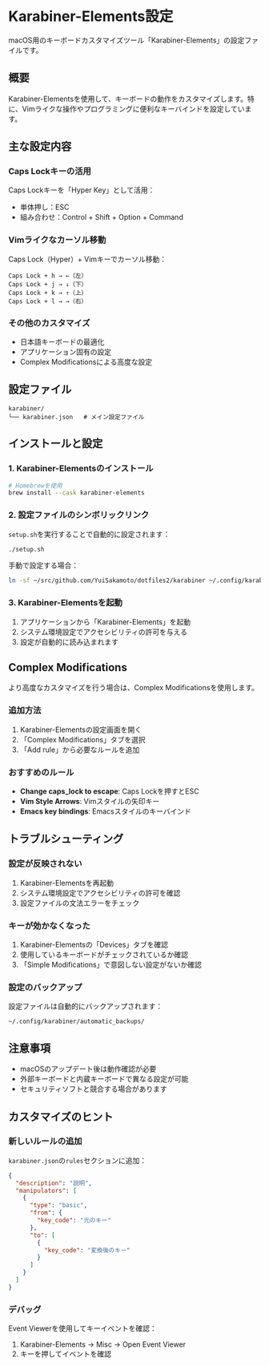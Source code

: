 # Karabiner-Elements設定

macOS用のキーボードカスタマイズツール「Karabiner-Elements」の設定ファイルです。

## 概要

Karabiner-Elementsを使用して、キーボードの動作をカスタマイズします。特に、Vimライクな操作やプログラミングに便利なキーバインドを設定しています。

## 主な設定内容

### Caps Lockキーの活用

Caps Lockキーを「Hyper Key」として活用：
- 単体押し：ESC
- 組み合わせ：Control + Shift + Option + Command

### Vimライクなカーソル移動

Caps Lock（Hyper）+ Vimキーでカーソル移動：
```
Caps Lock + h → ←（左）
Caps Lock + j → ↓（下）
Caps Lock + k → ↑（上）
Caps Lock + l → →（右）
```

### その他のカスタマイズ

- 日本語キーボードの最適化
- アプリケーション固有の設定
- Complex Modificationsによる高度な設定

## 設定ファイル

```
karabiner/
└── karabiner.json   # メイン設定ファイル
```

## インストールと設定

### 1. Karabiner-Elementsのインストール

```bash
# Homebrewを使用
brew install --cask karabiner-elements
```

### 2. 設定ファイルのシンボリックリンク

`setup.sh`を実行することで自動的に設定されます：
```bash
./setup.sh
```

手動で設定する場合：
```bash
ln -sf ~/src/github.com/YuiSakamoto/dotfiles2/karabiner ~/.config/karabiner
```

### 3. Karabiner-Elementsを起動

1. アプリケーションから「Karabiner-Elements」を起動
2. システム環境設定でアクセシビリティの許可を与える
3. 設定が自動的に読み込まれます

## Complex Modifications

より高度なカスタマイズを行う場合は、Complex Modificationsを使用します。

### 追加方法

1. Karabiner-Elementsの設定画面を開く
2. 「Complex Modifications」タブを選択
3. 「Add rule」から必要なルールを追加

### おすすめのルール

- **Change caps_lock to escape**: Caps Lockを押すとESC
- **Vim Style Arrows**: Vimスタイルの矢印キー
- **Emacs key bindings**: Emacsスタイルのキーバインド

## トラブルシューティング

### 設定が反映されない

1. Karabiner-Elementsを再起動
2. システム環境設定でアクセシビリティの許可を確認
3. 設定ファイルの文法エラーをチェック

### キーが効かなくなった

1. Karabiner-Elementsの「Devices」タブを確認
2. 使用しているキーボードがチェックされているか確認
3. 「Simple Modifications」で意図しない設定がないか確認

### 設定のバックアップ

設定ファイルは自動的にバックアップされます：
```
~/.config/karabiner/automatic_backups/
```

## 注意事項

- macOSのアップデート後は動作確認が必要
- 外部キーボードと内蔵キーボードで異なる設定が可能
- セキュリティソフトと競合する場合があります

## カスタマイズのヒント

### 新しいルールの追加

`karabiner.json`の`rules`セクションに追加：

```json
{
  "description": "説明",
  "manipulators": [
    {
      "type": "basic",
      "from": {
        "key_code": "元のキー"
      },
      "to": [
        {
          "key_code": "変換後のキー"
        }
      ]
    }
  ]
}
```

### デバッグ

Event Viewerを使用してキーイベントを確認：
1. Karabiner-Elements → Misc → Open Event Viewer
2. キーを押してイベントを確認